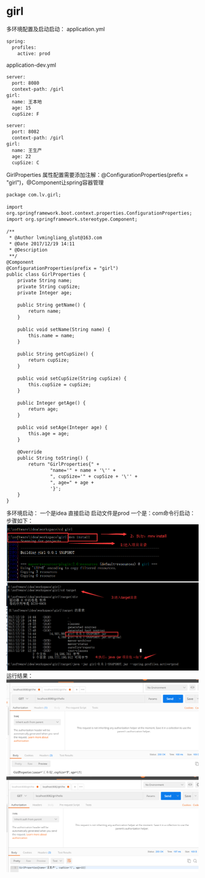 # girl
多环境配置及启动启动：
application.yml
```
spring:
  profiles:
    active: prod
```
application-dev.yml
```
server:
  port: 8080
  context-path: /girl
girl:
  name: 王本地
  age: 15
  cupSize: F
```
```
server:
  port: 8082
  context-path: /girl
girl:
  name: 王生产
  age: 22
  cupSize: C
```
GirlProperties 属性配置需要添加注解：@ConfigurationProperties(prefix = "girl")，@Component让spring容器管理
```
package com.lv.girl;

import org.springframework.boot.context.properties.ConfigurationProperties;
import org.springframework.stereotype.Component;

/**
 * @Author lvmingliang_glut@163.com
 * @Date 2017/12/19 14:11
 * @Description
 **/
@Component
@ConfigurationProperties(prefix = "girl")
public class GirlProperties {
    private String name;
    private String cupSize;
    private Integer age;

    public String getName() {
        return name;
    }

    public void setName(String name) {
        this.name = name;
    }

    public String getCupSize() {
        return cupSize;
    }

    public void setCupSize(String cupSize) {
        this.cupSize = cupSize;
    }

    public Integer getAge() {
        return age;
    }

    public void setAge(Integer age) {
        this.age = age;
    }

    @Override
    public String toString() {
        return "GirlProperties{" +
                "name='" + name + '\'' +
                ", cupSize='" + cupSize + '\'' +
                ", age=" + age +
                '}';
    }
}

```
多环境启动：
一个是idea 直接启动 启动文件是prod
一个是：com命令行启动：
步骤如下：
![cmd启动步骤1：](https://github.com/15118153939/girl/blob/springBoot-more-configuration/img/pro/runstep1.png)
![cmd启动步骤2：](https://github.com/15118153939/girl/blob/springBoot-more-configuration/img/pro/runstep2.png)
运行结果：
![cmd启动步骤2：](https://github.com/15118153939/girl/blob/springBoot-more-configuration/img/pro/runresult-dev.png)
![cmd启动步骤2：](https://github.com/15118153939/girl/blob/springBoot-more-configuration/img/pro/runresult-prod.png)

